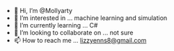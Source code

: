 - 👋 Hi, I’m @Mollyarty
- 👀 I’m interested in ... machine learning and simulation
- 🌱 I’m currently learning ... C#
- 💞️ I’m looking to collaborate on ... not sure
- 📫 How to reach me ... lizzyenns8@gmail.com

<!---
Mollyarty/Mollyarty is a ✨ special ✨ repository because its `README.md` (this file) appears on your GitHub profile.
You can click the Preview link to take a look at your changes.
--->
